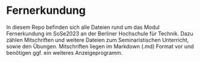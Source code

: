 # Fernerkundung

In diesem Repo befinden sich alle Dateien rund um das Modul Fernerkundung im SoSe2023 an der Berliner Hochschule für Technik.
Dazu zählen Mitschriften und weitere Dateien zum Seminaristischen Unterricht, sowie den Übungen.
Mitschriften liegen im Markdown (.md) Format vor und benötigen ggf. ein weiteres Anzeigeprogramm.
